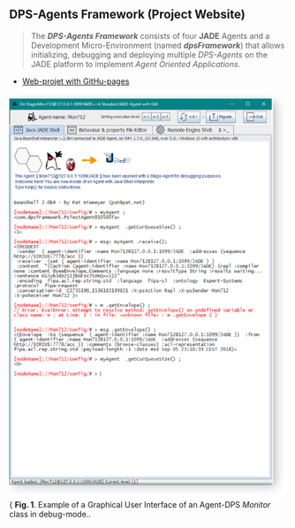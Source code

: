 ## DPS-Agents Framework (Project Website)


>  The **_DPS-Agents Framework_** consists of four **JADE** Agents and a Development Micro-Environment (named **_dpsFramework_**) that allows initializing, debugging and deploying multiple _DPS-Agents_ on the JADE platform to implement _Agent Oriented Applications_.



-  [Web-projet with GitHu-pages](https://dpsframework.org)



![DPS-Agent GUI example](/assets/images/psMonitorAgent00.png){
**Fig. 1**. Example of a Graphical User Interface of an Agent-DPS _Monitor_ class in debug-mode..



